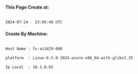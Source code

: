
   
#### This Page Create at:

```bash

2024-07-24 - 23:56:48 UTC

```

#### Create By Machine:

```bash

Host Name : fv-az1429-600

platform  : Linux-6.5.0-1024-azure-x86_64-with-glibc2.35

Ip Local  : 10.1.0.65

```

